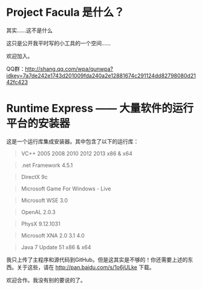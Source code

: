 Project Facula 是什么？
==============

其实……这不是什么

这只是公开我平时写的小工具的一个空间……

欢迎加入。

QQ群：http://shang.qq.com/wpa/qunwpa?idkey=7a7de242e1743d201009fda240a2e12881674c291124dd82798080d2142fc423

Runtime Express —— 大量软件的运行平台的安装器
===============
这是一个运行库集成安装器。其中包含了以下的运行库：

>VC++ 2005 2008 2010 2012 2013 x86 & x64

>.net Framework 4.5.1

>DirectX 9c

>Microsoft Game For Windows - Live

>Microsoft WSE 3.0

>OpenAL 2.0.3

>PhysX 9.12.1031

>Microsoft XNA 2.0 3.1 4.0

>Java 7 Update 51 x86 & x64

我只上传了主程序和源代码到GitHub。但是这其实是不够的！你还需要上述的东西。关于这些，请在 http://pan.baidu.com/s/1o6jULke 下载。

欢迎合作。我没有别的要说的了。
